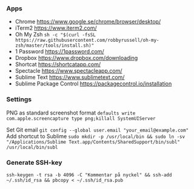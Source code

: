 ### Apps
* Chrome https://www.google.se/chrome/browser/desktop/
* iTerm2 https://www.iterm2.com/
* Oh My Zsh  ```sh -c "$(curl -fsSL https://raw.githubusercontent.com/robbyrussell/oh-my-zsh/master/tools/install.sh)"```
* 1 Password https://1password.com/
* Dropbox https://www.dropbox.com/downloading
* Shortcat https://shortcatapp.com/
* Spectacle https://www.spectacleapp.com/
* Sublime Text https://www.sublimetext.com/
* Sublime Package Control https://packagecontrol.io/installation

### Settings
PNG as standard screenshot format ```defaults write com.apple.screencapture type png;killall SystemUIServer```

Set Git email ```git config --global user.email "your_email@example.com"```
Add shortcut to Sublime ```sudo mkdir -p /usr/local/bin && sudo ln -sv "/Applications/Sublime Text.app/Contents/SharedSupport/bin/subl" /usr/local/bin/subl```

### Generate SSH-key
```
ssh-keygen -t rsa -b 4096 -C "Kommentar på nyckel" && ssh-add ~/.ssh/id_rsa && pbcopy < ~/.ssh/id_rsa.pub
```

